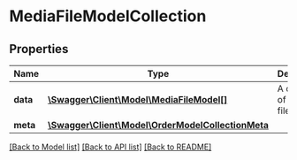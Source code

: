 # MediaFileModelCollection

## Properties
Name | Type | Description | Notes
------------ | ------------- | ------------- | -------------
**data** | [**\Swagger\Client\Model\MediaFileModel[]**](MediaFileModel.md) | A collection of media files | [optional] 
**meta** | [**\Swagger\Client\Model\OrderModelCollectionMeta**](OrderModelCollectionMeta.md) |  | [optional] 


[[Back to Model list]](../README.md#documentation-for-models) [[Back to API list]](../README.md#documentation-for-api-endpoints) [[Back to README]](../README.md)


